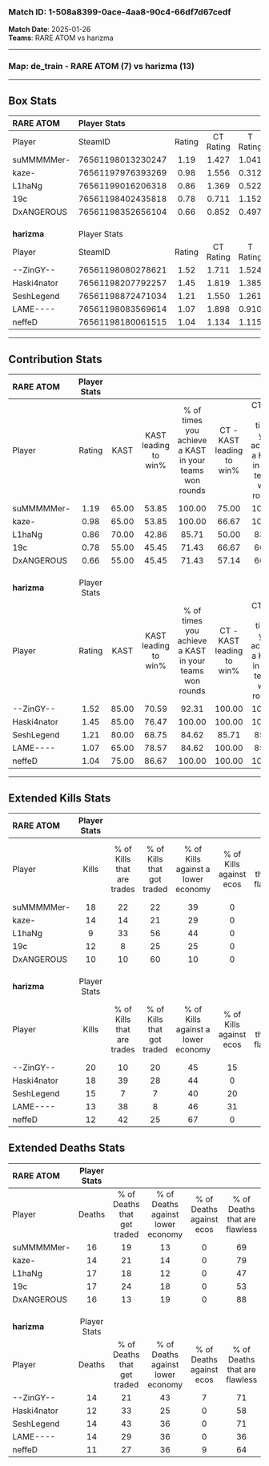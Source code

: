 ### Match ID: 1-508a8399-0ace-4aa8-90c4-66df7d67cedf  
**Match Date**: 2025-01-26  
**Teams**: RARE ATOM vs harizma  

---  

### **Map**: de_train - RARE ATOM (7) vs harizma (13)  
---  

## Box Stats  

| **RARE ATOM** | Player Stats      |        |           |          |       |       |       |         |        |      |     |
| :- | :- | :-: | :-: | :-: | :-: | :-: | :-: | :-: | :-: | :-: | :-: |
| Player        | SteamID           | Rating | CT Rating | T Rating | KAST  |  ADR  | Kills | Assists | Deaths | K/D  | HS% |
| suMMMMMer-    | 76561198013230247 |  1.19  |   1.427   |  1.041   | 65.00 | 86.2  |  18   |    6    |   16   | 1.13 | 61  |
| kaze-         | 76561197976393269 |  0.98  |   1.556   |  0.312   | 65.00 | 59.3  |  14   |    4    |   14   | 1.00 | 50  |
| L1haNg        | 76561199016206318 |  0.86  |   1.369   |  0.522   | 70.00 | 95.5  |   9   |    9    |   17   | 0.53 | 44  |
| 19c           | 76561198402435818 |  0.78  |   0.711   |  1.152   | 55.00 | 71.6  |  12   |    4    |   17   | 0.71 | 66  |
| DxANGEROUS    | 76561198352656104 |  0.66  |   0.852   |  0.497   | 55.00 | 55.7  |  10   |    2    |   16   | 0.63 | 70  |
|               |                   |        |           |          |       |       |       |         |        |      |     |
|               |                   |        |           |          |       |       |       |         |        |      |     |
|               |                   |        |           |          |       |       |       |         |        |      |     |
| **harizma**   | Player Stats      |        |           |          |       |       |       |         |        |      |     |
| Player        | SteamID           | Rating | CT Rating | T Rating | KAST  |  ADR  | Kills | Assists | Deaths | K/D  | HS% |
| --ZinGY--     | 76561198080278621 |  1.52  |   1.711   |  1.524   | 85.00 | 103.3 |  20   |    3    |   14   | 1.43 | 45  |
| Haski4nator   | 76561198207792257 |  1.45  |   1.819   |  1.385   | 85.00 | 87.0  |  18   |    6    |   12   | 1.50 | 61  |
| SeshLegend    | 76561198872471034 |  1.21  |   1.550   |  1.261   | 80.00 | 78.6  |  15   |    8    |   14   | 1.07 | 46  |
| LAME----      | 76561198083569614 |  1.07  |   1.898   |  0.910   | 65.00 | 94.4  |  13   |    9    |   14   | 0.93 | 53  |
| neffeD        | 76561198180061515 |  1.04  |   1.134   |  1.115   | 75.00 | 58.8  |  12   |    4    |   11   | 1.09 | 58  |
---  

## Contribution Stats  

| **RARE ATOM** | Player Stats |       |                      |                                                        |                           |                                                             |                          |                                                            |
| :- | :-: | :-: | :-: | :-: | :-: | :-: | :-: | :-: |
| Player        |    Rating    | KAST  | KAST leading to win% | % of times you achieve a KAST in your teams won rounds | CT - KAST leading to win% | CT - % of times you achieve a KAST in your teams won rounds | T - KAST leading to win% | T - % of times you achieve a KAST in your teams won rounds |
| suMMMMMer-    |     1.19     | 65.00 |        53.85         |                         100.00                         |           75.00           |                           100.00                            |          20.00           |                           100.00                           |
| kaze-         |     0.98     | 65.00 |        53.85         |                         100.00                         |           66.67           |                           100.00                            |          25.00           |                           100.00                           |
| L1haNg        |     0.86     | 70.00 |        42.86         |                         85.71                          |           50.00           |                            83.33                            |          25.00           |                           100.00                           |
| 19c           |     0.78     | 55.00 |        45.45         |                         71.43                          |           66.67           |                            66.67                            |          20.00           |                           100.00                           |
| DxANGEROUS    |     0.66     | 55.00 |        45.45         |                         71.43                          |           57.14           |                            66.67                            |          25.00           |                           100.00                           |
|               |              |       |                      |                                                        |                           |                                                             |                          |                                                            |
|               |              |       |                      |                                                        |                           |                                                             |                          |                                                            |
|               |              |       |                      |                                                        |                           |                                                             |                          |                                                            |
| **harizma**   | Player Stats |       |                      |                                                        |                           |                                                             |                          |                                                            |
| Player        |    Rating    | KAST  | KAST leading to win% | % of times you achieve a KAST in your teams won rounds | CT - KAST leading to win% | CT - % of times you achieve a KAST in your teams won rounds | T - KAST leading to win% | T - % of times you achieve a KAST in your teams won rounds |
| --ZinGY--     |     1.52     | 85.00 |        70.59         |                         92.31                          |          100.00           |                           100.00                            |          50.00           |                           83.33                            |
| Haski4nator   |     1.45     | 85.00 |        76.47         |                         100.00                         |          100.00           |                           100.00                            |          60.00           |                           100.00                           |
| SeshLegend    |     1.21     | 80.00 |        68.75         |                         84.62                          |           85.71           |                            85.71                            |          55.56           |                           83.33                            |
| LAME----      |     1.07     | 65.00 |        78.57         |                         84.62                          |          100.00           |                            85.71                            |          62.50           |                           83.33                            |
| neffeD        |     1.04     | 75.00 |        86.67         |                         100.00                         |          100.00           |                           100.00                            |          75.00           |                           100.00                           |
---  

## Extended Kills Stats  

| **RARE ATOM** | Player Stats |                            |                            |                                    |                         |                              |                                 |                                       |                    |           |
| :- | :-: | :-: | :-: | :-: | :-: | :-: | :-: | :-: | :-: | :-: |
| Player        |    Kills     | % of Kills that are trades | % of Kills that got traded | % of Kills against a lower economy | % of Kills against ecos | % of Kills that are flawless | % of Kills that are close duels | % of Kills that are assisted by flash | Pistol Round Kills | AWP Kills |
| suMMMMMer-    |      18      |             22             |             22             |                 39                 |            0            |              50              |                6                |                   6                   |         0          |     0     |
| kaze-         |      14      |             14             |             21             |                 29                 |            0            |              71              |                0                |                   0                   |         5          |     3     |
| L1haNg        |      9       |             33             |             56             |                 44                 |            0            |              56              |                0                |                   0                   |         0          |     2     |
| 19c           |      12      |             8              |             25             |                 25                 |            0            |              67              |                0                |                  17                   |         0          |     2     |
| DxANGEROUS    |      10      |             10             |             60             |                 10                 |            0            |              70              |                0                |                   0                   |         0          |     0     |
|               |              |                            |                            |                                    |                         |                              |                                 |                                       |                    |           |
|               |              |                            |                            |                                    |                         |                              |                                 |                                       |                    |           |
|               |              |                            |                            |                                    |                         |                              |                                 |                                       |                    |           |
| **harizma**   | Player Stats |                            |                            |                                    |                         |                              |                                 |                                       |                    |           |
| Player        |    Kills     | % of Kills that are trades | % of Kills that got traded | % of Kills against a lower economy | % of Kills against ecos | % of Kills that are flawless | % of Kills that are close duels | % of Kills that are assisted by flash | Pistol Round Kills | AWP Kills |
| --ZinGY--     |      20      |             10             |             20             |                 45                 |           15            |              75              |                5                |                   0                   |         9          |     4     |
| Haski4nator   |      18      |             39             |             28             |                 44                 |            0            |              56              |               11                |                  11                   |         0          |     0     |
| SeshLegend    |      15      |             7              |             7              |                 40                 |           20            |              67              |                7                |                   0                   |         0          |     2     |
| LAME----      |      13      |             38             |             8              |                 46                 |           31            |              77              |                8                |                   0                   |         0          |     0     |
| neffeD        |      12      |             42             |             25             |                 67                 |            0            |              67              |                0                |                  17                   |         0          |     1     |
## Extended Deaths Stats  

| **RARE ATOM** | Player Stats |                             |                                   |                          |                               |                            |                           |               |
| :- | :-: | :-: | :-: | :-: | :-: | :-: | :-: | :-: |
| Player        |    Deaths    | % of Deaths that get traded | % of Deaths against lower economy | % of Deaths against ecos | % of Deaths that are flawless | % of Deaths that are close | % of Deaths while blinded | Deaths to AWP |
| suMMMMMer-    |      16      |             19              |                13                 |            0             |              69               |             13             |             0             |       3       |
| kaze-         |      14      |             21              |                14                 |            0             |              79               |             0              |             0             |       1       |
| L1haNg        |      17      |             18              |                12                 |            0             |              47               |             18             |            12             |       1       |
| 19c           |      17      |             24              |                18                 |            0             |              53               |             0              |             0             |       2       |
| DxANGEROUS    |      16      |             13              |                19                 |            0             |              88               |             0              |            13             |       2       |
|               |              |                             |                                   |                          |                               |                            |                           |               |
|               |              |                             |                                   |                          |                               |                            |                           |               |
|               |              |                             |                                   |                          |                               |                            |                           |               |
| **harizma**   | Player Stats |                             |                                   |                          |                               |                            |                           |               |
| Player        |    Deaths    | % of Deaths that get traded | % of Deaths against lower economy | % of Deaths against ecos | % of Deaths that are flawless | % of Deaths that are close | % of Deaths while blinded | Deaths to AWP |
| --ZinGY--     |      14      |             21              |                43                 |            7             |              71               |             0              |             0             |       0       |
| Haski4nator   |      12      |             33              |                25                 |            0             |              58               |             0              |             8             |       2       |
| SeshLegend    |      14      |             43              |                36                 |            0             |              71               |             0              |             7             |       2       |
| LAME----      |      14      |             29              |                36                 |            0             |              36               |             7              |             7             |       0       |
| neffeD        |      11      |             27              |                36                 |            9             |              64               |             0              |             0             |       1       |
